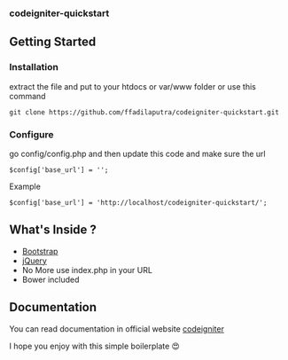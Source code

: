 ### codeigniter-quickstart

## Getting Started

### Installation
extract the file and put to your htdocs or var/www folder or use this command
```
git clone https://github.com/ffadilaputra/codeigniter-quickstart.git 
```

### Configure 
go config/config.php and then update this code and make sure the url
```
$config['base_url'] = '';

```
Example
```
$config['base_url'] = 'http://localhost/codeigniter-quickstart/';
```

## What's Inside ?
 - [Bootstrap](http://getbootstrap.com/)
 - [jQuery](https://jquery.com/)
 - No More use index.php in your URL
 - Bower included

## Documentation
 You can read documentation in official website [codeigniter](https://codeigniter.com/docs)

 I hope you enjoy with this simple boilerplate :heart_eyes:
